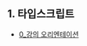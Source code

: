 ## 1. 타입스크립트
- [0_강의 오리엔테이션](https://github.com/EunJaePark/Typescript/blob/main/%EA%B0%95%EC%9D%98%EC%A0%95%EB%A6%AC/0_%EA%B0%95%EC%9D%98%20%EC%98%A4%EB%A6%AC%EC%97%94%ED%85%8C%EC%9D%B4%EC%85%98.md)
